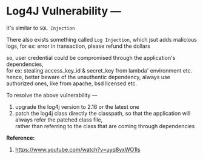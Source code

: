 # Log4J Vulnerability — 

It's similar to `SQL Injection`

There also exists something called `Log Injection`, which jsut adds malicious logs, for ex: error in transaction, please refund the dollars  

so, user credential could be compromised through the application's dependencies,  
for ex: stealing access_key_id & secret_key from lambda' environment etc.  
hence, better beware of the unauthentic dependency, always use authorized ones, like from apache, bsd licensed etc.  

To resolve the above vulnerability —  
1. upgrade the log4j version to 2.16 or the latest one
2. patch the log4j class directly the classpath, so that the application will always refer the patched class file,  
rather than referring to the class that are coming through dependencies  

**Reference:**  
1. https://www.youtube.com/watch?v=uyq8yxWO1ls

